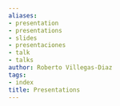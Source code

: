 ```yaml
---
aliases:
- presentation
- presentations
- slides
- presentaciones
- talk
- talks
author: Roberto Villegas-Diaz
tags:
- index
title: Presentations
---
```

